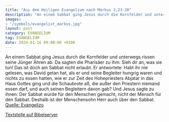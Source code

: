 ```yaml
---
title: "Aus dem Heiligen Evangelium nach Markus 2,23-28"
description: "An einem Sabbat ging Jesus durch die Kornfelder und unterwegs rissen seine Jünger Ähren ab. Da sagten die Pharisäer zu ihm: Sieh dir an, was sie tun! Das ist doch am Sabbat nicht erlaubt. Er antwortete: Habt ihr nie gelesen, was David getan hat, als er und seine Begleiter hungrig...."
images:
- "/symbols/evangelist_markus.jpg"
layout: post
category: EVANGELIUM
tag: EVANGELIUM
date: 2024-01-16 09:00:00 +0100
---
```

An einem Sabbat ging Jesus durch die Kornfelder und unterwegs rissen seine Jünger Ähren ab.
Da sagten die Pharisäer zu ihm: Sieh dir an, was sie tun! Das ist doch am Sabbat nicht erlaubt.
Er antwortete: Habt ihr nie gelesen, was David getan hat, als er und seine Begleiter hungrig waren und nichts zu essen hatten,
wie er zur Zeit des Hohepriesters Abjatar in das Haus Gottes ging und die Schaubrote aß, die außer den Priestern niemand essen darf, und auch seinen Begleitern davon gab?
Und Jesus sagte zu ihnen: Der Sabbat wurde für den Menschen gemacht, nicht der Mensch für den Sabbat.<!--more-->
Deshalb ist der Menschensohn Herr auch über den Sabbat.<br>
[Quelle: Evangelizo](https://evangeliumtagfuertag.org/DE/gospel)

[Textstelle auf Bibelserver](https://www.bibleserver.com/EU/Markus2,23-28)
